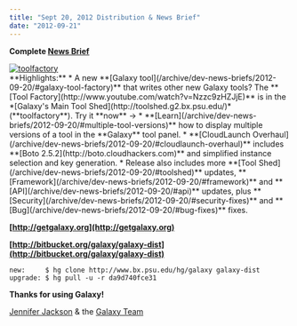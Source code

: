 ```yaml
---
title: "Sept 20, 2012 Distribution & News Brief"
date: "2012-09-21"
---
```

**Complete [News Brief](/archive/dev-news-briefs/2012-09-20/)**
<div class='right'><a href='/archive/dev-news-briefs/2012-09-20/'><img src="/images/news-graphics/2012_09_20_toolfactory-small.png" alt="toolfactory" /></a></div>
**Highlights:**
* A new **[Galaxy tool](/archive/dev-news-briefs/2012-09-20/#galaxy-tool-factory)** that writes other new Galaxy tools? The **[Tool Factory](http://www.youtube.com/watch?v=Nzzc9zHZJjE)** is in the *[Galaxy's Main Tool Shed](http://toolshed.g2.bx.psu.edu/)* (**toolfactory**). Try it **now** ->
* **[Learn](/archive/dev-news-briefs/2012-09-20/#multiple-tool-versions)** how to display multiple versions of a tool in the **Galaxy** tool panel.
* **[CloudLaunch Overhaul](/archive/dev-news-briefs/2012-09-20/#cloudlaunch-overhaul)** includes **[Boto 2.5.2](http://boto.cloudhackers.com)** and simplified instance selection and key generation.
* Release also includes more **[Tool Shed](/archive/dev-news-briefs/2012-09-20/#toolshed)** updates, **[Framework](/archive/dev-news-briefs/2012-09-20/#framework)** and **[API](/archive/dev-news-briefs/2012-09-20/#api)** updates, plus **[Security](/archive/dev-news-briefs/2012-09-20/#security-fixes)** and **[Bug](/archive/dev-news-briefs/2012-09-20/#bug-fixes)** fixes.

**[http://getgalaxy.org](http://getgalaxy.org)**

**[http://bitbucket.org/galaxy/galaxy-dist](http://bitbucket.org/galaxy/galaxy-dist)**
```
new:     $ hg clone http://www.bx.psu.edu/hg/galaxy galaxy-dist
upgrade: $ hg pull -u -r da9d740fce31
```


**Thanks for using Galaxy!**

[Jennifer Jackson](/people/jennifer-jackson/) & the [Galaxy Team](/galaxy-team/)
